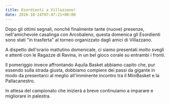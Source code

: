 ```yaml
---
title: Esordienti a Villazzano!
date: 2016-10-24T07:47:21+00:00
---
```

Dopo gli ottimi segnali, nonché finalmente tante (nuove) presenze, nell'amichevole casalinga con Arcobaleno, questa domenica gli Esordienti sono stati "in trasferta" al torneo organizzato dagli amici di Villazzano.

A dispetto dell'orario mattutino domenicale, ci siamo presentati molto svegli e attenti con le Ragazze di Ravina, in un bel gioco corale su entrambi i fronti.

Il pomeriggio invece affrontando Aquila Basket abbiamo capito che, pur essendo sulla strada giusta, dobbiamo compiere dei passi da gigante in modo da presentarci al meglio all'imminente incontro tra il MiniBasket e la Pallacanestro.

In attesa del campionato che inizierà a breve continuiamo a imparare e migliorare in palestra.